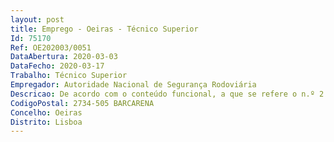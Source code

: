 ```yaml
--- 
layout: post
title: Emprego - Oeiras - Técnico Superior
Id: 75170
Ref: OE202003/0051
DataAbertura: 2020-03-03
DataFecho: 2020-03-17
Trabalho: Técnico Superior
Empregador: Autoridade Nacional de Segurança Rodoviária
Descricao: De acordo com o conteúdo funcional, a que se refere o n.º 2 do artigo 88.º, previsto no Anexo à LTFP   caracterização das carreiras gerais.
CodigoPostal: 2734-505 BARCARENA
Concelho: Oeiras
Distrito: Lisboa
--- 
```

